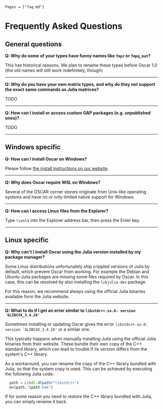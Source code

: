 ```@contents
Pages = ["faq.md"]
```

# Frequently Asked Questions


## General questions

**Q: Why do some of your types have funny names like `fmpz` or `fmpq_mat`?**

This has historical reasons. We plan to rename these types before Oscar 1.0
(the old names will still work indefinitely, though)

---

**Q: Why do you have your own matrix types, and why do they not support the exact same commands as Julia matrices?**

TODO

---

**Q: How can I install or access custom GAP packages (e.g. unpublished ones)?**

TODO

---

## Windows specific

**Q: How can I install Oscar on Windows?**

Please follow [the install instructions on our website](https://oscar.computeralgebra.de/install/).

---

**Q: Why does Oscar require WSL on Windows?**

Several of the OSCAR corner stones originate from Unix-like operating
systems and have no or only limited native support for Windows.

---

**Q: How can I access Linux files from the Explorer?**

Type `\\wsl$` into the Explorer address bar, then press the Enter key.

---

## Linux specific

**Q: Why can't I install Oscar using the Julia version installed by my package manager?**

Some Linux distributions unfortunately ship crippled versions of Julia by
default, which prevent Oscar from working. For example the Debian and Ubuntu
Julia packages are missing some files required by Oscar. In this case, this
can be resolved by also installing the `libjulia-dev` package.

For this reason, we recommend always using the official Julia binaries
available form the Julia website.

---

**Q: What to do if I get an error similar to ```libstdc++.so.6: version `GLIBCXX_3.4.26'```**

Sometimes installing or updating Oscar gives the error ```libstdc++.so.6: version `GLIBCXX_3.4.26'```
or a similar one.

This typically happens when manually installing Julia using the official Julia binaries
from their website. These bundle their own copy of the C++ standard library, which can lead
to trouble if its version differs from the system's C++ library.

As a workaround, you can rename the copy of the C++ library bundled with Julia, so that
the system copy is used. This can be achieved by executing the following Julia code:
```julia
  path = Libdl.dlpath("libstdc++")
  mv(path,"$path.bak")
```

If for some reason you need to restore the C++ library bundled with Julia, you can
simply rename it back.
